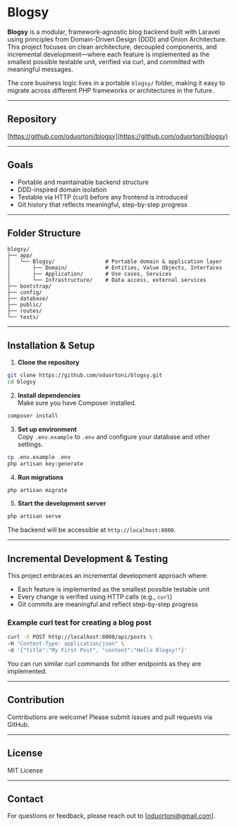 # Blogsy

**Blogsy** is a modular, framework-agnostic blog backend built with Laravel using principles from Domain-Driven Design (DDD) and Onion Architecture.  
This project focuses on clean architecture, decoupled components, and incremental development—where each feature is implemented as the smallest possible testable unit, verified via curl, and committed with meaningful messages.

The core business logic lives in a portable `blogsy/` folder, making it easy to migrate across different PHP frameworks or architectures in the future.

---

## Repository

[https://github.com/oduortoni/blogsy](https://github.com/oduortoni/blogsy)

---

## Goals

- Portable and maintainable backend structure  
- DDD-inspired domain isolation  
- Testable via HTTP (curl) before any frontend is introduced  
- Git history that reflects meaningful, step-by-step progress  

---

## Folder Structure

```
blogsy/
├── app/
│   └── Blogsy/                # Portable domain & application layer
│       ├── Domain/            # Entities, Value Objects, Interfaces
│       ├── Application/       # Use cases, Services
│       └── Infrastructure/    # Data access, external services
├── bootstrap/
├── config/
├── database/
├── public/
├── routes/
└── tests/
```

---

## Installation & Setup

1. **Clone the repository**

```bash
git clone https://github.com/oduortoni/blogsy.git
cd blogsy
```

2. **Install dependencies**  
   Make sure you have Composer installed.

```bash
composer install
```

3. **Set up environment**  
   Copy `.env.example` to `.env` and configure your database and other settings.

```bash
cp .env.example .env
php artisan key:generate
```

4. **Run migrations**

```bash
php artisan migrate
```

5. **Start the development server**

```bash
php artisan serve
```

The backend will be accessible at `http://localhost:8000`.

---

## Incremental Development & Testing

This project embraces an incremental development approach where:

- Each feature is implemented as the smallest possible testable unit
- Every change is verified using HTTP calls (e.g., `curl`)
- Git commits are meaningful and reflect step-by-step progress

### Example curl test for creating a blog post

```bash
curl -X POST http://localhost:8000/api/posts \
-H "Content-Type: application/json" \
-d '{"title":"My First Post", "content":"Hello Blogsy!"}'
```

You can run similar curl commands for other endpoints as they are implemented.

---

## Contribution

Contributions are welcome! Please submit issues and pull requests via GitHub.

---

## License

MIT License

---

## Contact

For questions or feedback, please reach out to [oduortoni@gmail.com].